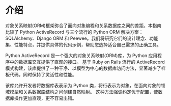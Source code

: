 # 介绍

对象关系映射(ORM)框架弥合了面向对象编程和关系数据库之间的差距。本指南比较了 Python ActiveRecord 与三个流行的 Python ORM 解决方案：
SQLAlchemy、Django ORM 和 Peewee。我们将研究它们的设计理念、功能集、性能特点，并提供具体的代码示例，帮助您选择适合自己需求的正确工具。

Python ActiveRecord 是一个强大的对象关系映射(ORM)库，为 Python 应用程序中的数据库交互提供了直观的接口。
基于 Ruby on Rails 流行的 ActiveRecord 模式构建，该库提供了一种干净、以模型为中心的数据库访问方法，显著减少了样板代码，同时保持了灵活性和性能。

该库允许开发者将数据库表表示为 Python 类，将行表示为对象，在面向对象的领域模型和关系数据库结构之间创建自然映射。
这种方法强调约定优于配置，使数据库操作更加直观，更不容易出错。